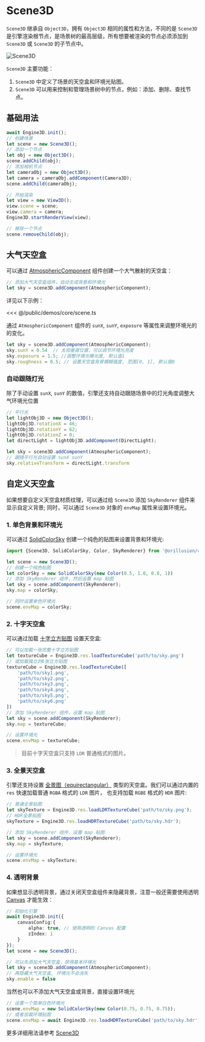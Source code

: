 # Scene3D

`Scene3D` 继承自 `Object3D`，拥有 `Object3D` 相同的属性和方法，不同的是 `Scene3D` 是引擎渲染根节点，是场景树的最高层级，所有想要被渲染的节点必须添加到 `Scene3D` 或 `Scene3D` 的子节点中。  

![Scene3D](/images/Scene3D.svg)  

`Scene3D` 主要功能：
1. `Scene3D` 中定义了场景的天空盒和环境光贴图。
2. `Scene3D` 可以用来控制和管理场景树中的节点，例如：添加、删除、查找节点。


## 基础用法
```ts
await Engine3D.init();
// 创建场景
let scene = new Scene3D();
// 添加一个节点
let obj = new Object3D();
scene.addChild(obj);
// 添加相机节点
let cameraObj = new Object3D();
let camera = cameraObj.addComponent(Camera3D);
scene.addChild(cameraObj);

// 开始渲染
let view = new View3D();
view.scene = scene;
view.camera = camera;
Engine3D.startRenderView(view);

// 移除一个节点
scene.removeChild(obj);
```

## 大气天空盒
可以通过 [AtmosphericComponent](/api/classes/AtmosphericComponent.md) 组件创建一个大气散射的天空盒：
```ts
// 添加大气天空盒组件，自动生成背景和环境光
let sky = scene3D.addComponent(AtmosphericComponent);
```
详见以下示例：
<Demo src="/demos/core/scene.ts"></Demo>

<<< @/public/demos/core/scene.ts

通过 `AtmosphericComponent` 组件的 `sunX`, `sunY`, `exposure` 等属性来调整环境光的的变化。

```ts
let sky = scene3D.addComponent(AtmosphericComponent);
sky.sunY = 0.54  // 太阳垂直位置，可以调节环境光亮度
sky.exposure = 1.5; //调整环境光曝光度, 默认值1
sky.roughness = 0.5; // 设置天空盒背景模糊强度, 范围[0, 1], 默认值0
```

### 自动跟随灯光
除了手动设置 `sunX`, `sunY` 的数值，引擎还支持自动跟随场景中的灯光角度调整大气环境光位置

```ts
// 平行光
let lightObj3D = new Object3D();
lightObj3D.rotationX = 46;
lightObj3D.rotationY = 62;
lightObj3D.rotationZ = 0;
let directLight = lightObj3D.addComponent(DirectLight);

let sky = scene3D.addComponent(AtmosphericComponent);
// 跟随平行光自动设置 sunX sunY
sky.relativeTransform = directLight.transform
```


## 自定义天空盒
如果想要自定义天空盒材质纹理，可以通过给 `Scene3D` 添加 `SkyRenderer` 组件来显示自定义背景; 同时，可以通过 `Scene3D` 对象的 `envMap` 属性来设置环境光。

### 1. 单色背景和环境光
可以通过 [SolidColorSky](/api/classes/SolidColorSky) 创建一个纯色的贴图来设置背景和环境光:
```ts
import {Scene3D, SolidColorSky, Color, SkyRenderer} from '@orillusion/core';

let scene = new Scene3D();
// 创建一个纯色贴图
let colorSky = new SolidColorSky(new Color(0.5, 1.0, 0.8, 1))
// 添加 SkyRenderer 组件，然后设置 map 贴图
let sky = scene.addComponent(SkyRenderer);
sky.map = colorSky;

// 同时设置单色环境光
scene.envMap = colorSky;
```

### 2. 十字天空盒
可以通过加载 [十字立方贴图](/guide/graphics/texture#十字立方贴图) 设置天空盒:
```ts
// 可以加载一张完整十字立方贴图
let textureCube = Engine3D.res.loadTextureCube('path/to/sky.png')
// 或加载独立的6张立方贴图
textureCube = Engine3D.res.loadTextureCube([
    'path/to/sky1.png',
    'path/to/sky2.png',
    'path/to/sky3.png',
    'path/to/sky4.png',
    'path/to/sky5.png',
    'path/to/sky6.png'
])
// 添加 SkyRenderer 组件，设置 map 贴图
let sky = scene.addComponent(SkyRenderer);
sky.map = textureCube;

// 设置环境光
scene.envMap = textureCube;
```
> 目前十字天空盒只支持 `LDR` 普通格式的图片。

### 3. 全景天空盒
引擎还支持设置 [全景图（equirectangular）](https://en.wikipedia.org/wiki/Equirectangular_projection) 类型的天空盒。我们可以通过内置的 `res` 快速加载普通 `RGBA` 格式的 `LDR` 图片， 也支持加载 `RGBE` 格式的 `HDR` 图片:
```ts
// 普通全景贴图
let skyTexture = Engine3D.res.loadLDRTextureCube('path/to/sky.png');
// HDR全景贴图
skyTexture = Engine3D.res.loadHDRTextureCube('path/to/sky.hdr');

// 添加 SkyRenderer 组件，设置 map 贴图
let sky = scene.addComponent(SkyRenderer);
sky.map = skyTexture;

// 设置环境光
scene.envMap = skyTexture;
```

### 4. 透明背景
如果想显示透明背景，通过关闭天空盒组件来隐藏背景，注意一般还需要使用透明 [Canvas](/guide/core/engine#配置-canvas) 才能生效：

```ts
// 初始化引擎
await Engine3D.init({
    canvasConfig:{
        alpha: true, // 使用透明的 Canvas 配置
        zIndex: 1
    }
});
let scene = new Scene3D();

// 可以先添加大气天空盒，获得基本环境光
let sky = scene3D.addComponent(AtmosphericComponent);
// 再隐藏大气天空盒, 环境光不会消失
sky.enable = false
```
当然也可以不添加大气天空盒或背景，直接设置环境光
```ts
// 设置一个简单白色环境光
scene.envMap = new SolidColorSky(new Color(0.75, 0.75, 0.75));
// 或者加载环境贴图
scene.envMap = await Engine3D.res.loadHDRTextureCube('path/to/sky.hdr');
```

更多详细用法请参考 [Scene3D](/api/classes/Scene3D)